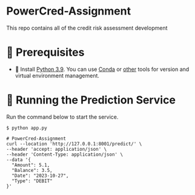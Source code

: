 # PowerCred-Assignment
This repo contains all of the credit risk assessment development 

# 🛒 Prerequisites
* 🐍 Install [Python 3.9](https://www.python.org/downloads/). You can use [Conda](https://docs.conda.io/en/latest/miniconda.html) or [other](https://github.com/pyenv/pyenv) tools for version and virtual environment management.

# 🏃 Running the Prediction Service
Run the command below to start the service.
```shell
$ python app.py

# PowerCred-Assignment
curl --location 'http://127.0.0.1:8001/predict/' \
--header 'accept: application/json' \
--header 'Content-Type: application/json' \
--data '{
  "Amount": 5.1,
  "Balance": 3.5,
  "Date": "2023-10-27",
  "Type": "DEBIT"
}'
